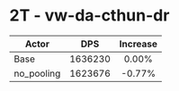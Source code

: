 # 2T - vw-da-cthun-dr
| Actor | DPS | Increase |
|---|:---:|:---:|
|Base|1636230|0.00%|
|no_pooling|1623676|-0.77%|
